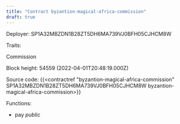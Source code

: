 ```yaml
---
title: "Contract byzantion-magical-africa-commission"
draft: true
---
```

Deployer: SP1A32MBZDN1B28ZT5DH6MA739VJ0BFH05CJHCM8W

Traits:
 
Commission


Block height: 54559 (2022-04-01T20:48:19.000Z)

Source code: {{<contractref "byzantion-magical-africa-commission" SP1A32MBZDN1B28ZT5DH6MA739VJ0BFH05CJHCM8W byzantion-magical-africa-commission>}}

Functions:

* pay _public_
